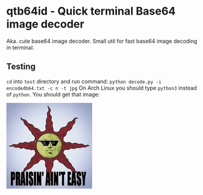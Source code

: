 # qtb64id - Quick terminal Base64 image decoder

Aka. cute base64 image decoder. 
Small util for fast base64 image decoding in terminal. 

## Testing

`cd` into `test` directory and run command:
`python decode.py -i encodedb64.txt -c n -t jpg`
On Arch Linux you should type `python3` instead of `python`.
You should get that image:

![praise the sun](res/encodedb64.jpg)